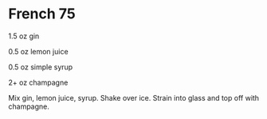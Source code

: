# French 75

1.5 oz gin

0.5 oz lemon juice

0.5 oz simple syrup

2\+ oz champagne

Mix gin, lemon juice, syrup. Shake over ice. Strain into glass and top off with champagne. 
